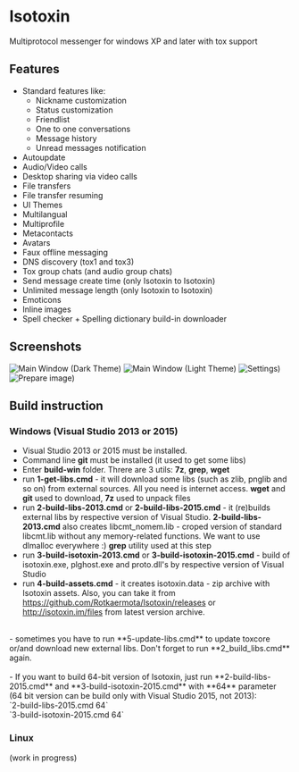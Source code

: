 # Isotoxin
Multiprotocol messenger for windows XP and later with tox support

## Features
  * Standard features like:
    * Nickname customization
    * Status customization
    * Friendlist
    * One to one conversations
    * Message history
    * Unread messages notification
  * Autoupdate
  * Audio/Video calls
  * Desktop sharing via video calls
  * File transfers
  * File transfer resuming
  * UI Themes
  * Multilangual
  * Multiprofile
  * Metacontacts
  * Avatars
  * Faux offline messaging
  * DNS discovery (tox1 and tox3) 
  * Tox group chats (and audio group chats)
  * Send message create time (only Isotoxin to Isotoxin)
  * Unlimited message length (only Isotoxin to Isotoxin)
  * Emoticons
  * Inline images
  * Spell checker + Spelling dictionary build-in downloader

## Screenshots

![Main Window (Dark Theme)](http://isotoxin.im/screens/screenshot8.png)
![Main Window (Light Theme)](http://isotoxin.im/screens/screenshot5.png)
![Settings)](http://isotoxin.im/screens/screenshot7.png)
![Prepare image)](http://isotoxin.im/screens/screenshot6.jpg)

## Build instruction

### Windows (Visual Studio 2013 or 2015)
- Visual Studio 2013 or 2015 must be installed.<br>
- Command line **git** must be installed (it used to get some libs)<br>
- Enter **build-win** folder. Threre are 3 utils: **7z**, **grep**, **wget**<br>
- run **1-get-libs.cmd** - it will download some libs (such as zlib, pnglib and so on) from external sources. All you need is internet access. **wget** and **git** used to download, **7z** used to unpack files<br>
- run **2-build-libs-2013.cmd** or **2-build-libs-2015.cmd** - it (re)builds external libs by respective version of Visual Studio. **2-build-libs-2013.cmd** also creates libcmt_nomem.lib - croped version of standard libcmt.lib without any memory-related functions. We want to use dlmalloc everywhere :) **grep** utility used at this step<br>
- run **3-build-isotoxin-2013.cmd** or **3-build-isotoxin-2015.cmd** - build of isotoxin.exe, plghost.exe and proto.dll's by respective version of Visual Studio<br>
- run **4-build-assets.cmd** - it creates isotoxin.data - zip archive with Isotoxin assets. Also, you can take it from https://github.com/Rotkaermota/Isotoxin/releases or http://isotoxin.im/files from latest version archive.<br>
<br>
- sometimes you have to run **5-update-libs.cmd** to update toxcore or/and download new external libs. Don't forget to run **2_build_libs.cmd** again.<br>
<br>
- If you want to build 64-bit version of Isotoxin, just run **2-build-libs-2015.cmd** and **3-build-isotoxin-2015.cmd** with **64** parameter (64 bit version can be build only with Visual Studio 2015, not 2013):<br>
`2-build-libs-2015.cmd 64`<br>
`3-build-isotoxin-2015.cmd 64`

### Linux
(work in progress)

